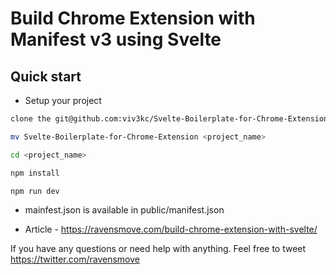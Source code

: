 # Build Chrome Extension with Manifest v3 using Svelte

## Quick start

* Setup your project
```bash
clone the git@github.com:viv3kc/Svelte-Boilerplate-for-Chrome-Extension.git

mv Svelte-Boilerplate-for-Chrome-Extension <project_name>

cd <project_name>

npm install

npm run dev
```

* mainfest.json is available in public/manifest.json

* Article - https://ravensmove.com/build-chrome-extension-with-svelte/

If you have any questions or need help with anything. Feel free to tweet https://twitter.com/ravensmove